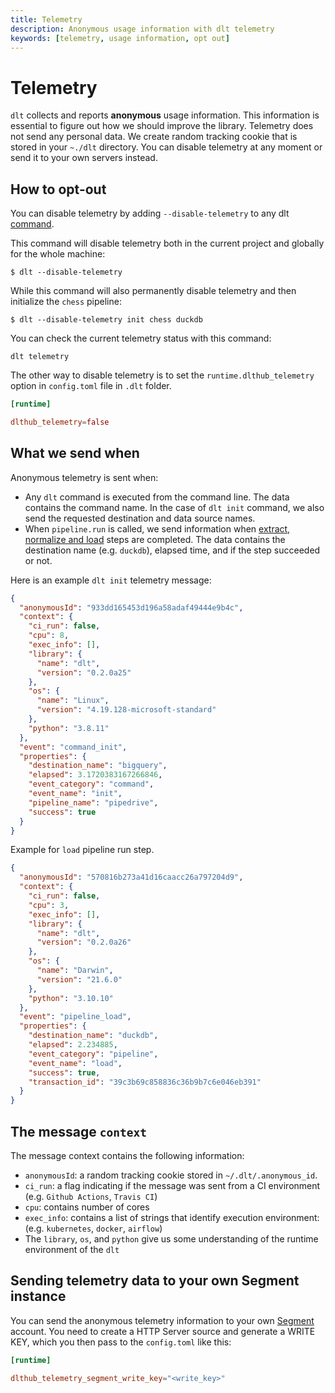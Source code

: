 ```yaml
---
title: Telemetry
description: Anonymous usage information with dlt telemetry
keywords: [telemetry, usage information, opt out]
---
```


# Telemetry

`dlt` collects and reports **anonymous** usage information. This information is essential to figure out how we should improve the library. Telemetry does not send any personal data. We create random tracking cookie that is stored in your `~./dlt` directory. You can disable telemetry at any moment or send it to your own servers instead.

## How to opt-out

You can disable telemetry by adding `--disable-telemetry` to any dlt [command](../reference/command-line-interface.md).

This command will disable telemetry both in the current project and globally for the whole machine:

```shell
$ dlt --disable-telemetry
```

While this command will also permanently disable telemetry and then initialize the `chess` pipeline:

```shell
$ dlt --disable-telemetry init chess duckdb
```

You can check the current telemetry status with this command:

```shell
dlt telemetry
```

The other way to disable telemetry is to set the `runtime.dlthub_telemetry` option in `config.toml` file in `.dlt` folder.

```toml
[runtime]

dlthub_telemetry=false
```

## What we send when

Anonymous telemetry is sent when:

- Any `dlt` command is executed from the command line. The data contains the command name. In the case of `dlt init` command, we also send the requested destination and data source names.
- When `pipeline.run` is called, we send information when [extract, normalize and load](how-dlt-works.md) steps are completed. The data contains the destination name (e.g. `duckdb`), elapsed time, and if the step succeeded or not.

Here is an example `dlt init` telemetry message:

```json
{
  "anonymousId": "933dd165453d196a58adaf49444e9b4c",
  "context": {
    "ci_run": false,
    "cpu": 8,
    "exec_info": [],
    "library": {
      "name": "dlt",
      "version": "0.2.0a25"
    },
    "os": {
      "name": "Linux",
      "version": "4.19.128-microsoft-standard"
    },
    "python": "3.8.11"
  },
  "event": "command_init",
  "properties": {
    "destination_name": "bigquery",
    "elapsed": 3.1720383167266846,
    "event_category": "command",
    "event_name": "init",
    "pipeline_name": "pipedrive",
    "success": true
  }
}
```

Example for `load` pipeline run step.

```json
{
  "anonymousId": "570816b273a41d16caacc26a797204d9",
  "context": {
    "ci_run": false,
    "cpu": 3,
    "exec_info": [],
    "library": {
      "name": "dlt",
      "version": "0.2.0a26"
    },
    "os": {
      "name": "Darwin",
      "version": "21.6.0"
    },
    "python": "3.10.10"
  },
  "event": "pipeline_load",
  "properties": {
    "destination_name": "duckdb",
    "elapsed": 2.234885,
    "event_category": "pipeline",
    "event_name": "load",
    "success": true,
    "transaction_id": "39c3b69c858836c36b9b7c6e046eb391"
  }
}
```

## The message `context`

The message context contains the following information:

- `anonymousId`: a random tracking cookie stored in `~/.dlt/.anonymous_id`.
- `ci_run`: a flag indicating if the message was sent from a CI environment (e.g. `Github Actions`, `Travis CI`)
- `cpu`: contains number of cores
- `exec_info`: contains a list of strings that identify execution environment: (e.g. `kubernetes`, `docker`, `airflow`)
- The `library`, `os`, and `python` give us some understanding of the runtime environment of the `dlt`

## Sending telemetry data to your own Segment instance

You can send the anonymous telemetry information to your own [Segment](https://segment.com/) account. You need to create a HTTP Server source and generate a WRITE KEY, which you then pass to the `config.toml` like this:

```toml
[runtime]

dlthub_telemetry_segment_write_key="<write_key>"
```
